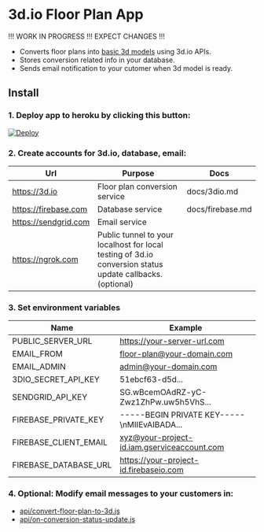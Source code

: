# 3d.io Floor Plan App

!!! WORK IN PROGRESS !!! EXPECT CHANGES !!!

* Converts floor plans into [basic 3d models](https://3d.io/floor-plan-to-3d-conversion.html) using 3d.io APIs.
* Stores conversion related info in your database.
* Sends email notification to your cutomer when 3d model is ready.

## Install

### 1. **Deploy app to heroku by clicking this button:**

<a href="https://heroku.com/deploy?template=https://github.com/archilogic-com/3dio-floor-plan-app/tree/master">
  <img src="https://www.herokucdn.com/deploy/button.svg" alt="Deploy">
</a>

### 2. **Create accounts for 3d.io, database, email:**

Url | Purpose | Docs
--- | --- | ---
https://3d.io | Floor plan conversion service | docs/3dio.md
https://firebase.com | Database service | docs/firebase.md
https://sendgrid.com | Email service | 
https://ngrok.com | Public tunnel to your localhost for local testing of 3d.io conversion status update callbacks. (optional) | 

### 3. **Set environment variables**

Name | Example
--- | ---
PUBLIC_SERVER_URL | https://your-server-url.com
EMAIL_FROM | floor-plan@your-domain.com
EMAIL_ADMIN | admin@your-domain.com
3DIO_SECRET_API_KEY | 51ebcf63-d5d...
SENDGRID_API_KEY | SG.wBcemOAdRZ-yC-Zwz1ZhPw.uw5h5VhS...
FIREBASE_PRIVATE_KEY | -----BEGIN PRIVATE KEY-----\nMIIEvAIBADA...
FIREBASE_CLIENT_EMAIL | xyz@your-project-id.iam.gserviceaccount.com
FIREBASE_DATABASE_URL | https://your-project-id.firebaseio.com

### 4. **Optional: Modify email messages to your customers in:**
* [api/convert-floor-plan-to-3d.js](https://github.com/archilogic-com/3dio-floor-plan-app/blob/master/api/convert-floor-plan-to-3d.js#L86)
* [api/on-conversion-status-update.js](https://github.com/archilogic-com/3dio-floor-plan-app/blob/master/api/on-conversion-status-update.js#L74)
